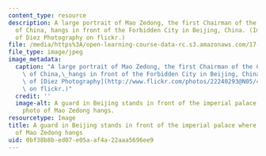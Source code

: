 ```yaml
---
content_type: resource
description: A large portrait of Mao Zedong, the first Chairman of the Communist Party
  of China, hangs in front of the Forbidden City in Beijing, China. (Image courtesy
  of Diez Photography on flickr.)
file: /media/https%3A/open-learning-course-data-rc.s3.amazonaws.com/17-407-chinese-foreign-policy-international-relations-and-strategy-spring-2009/0bf38b8bed07e05aaf4a22aaa5696ee9_17-407s09.jpg
file_type: image/jpeg
image_metadata:
  caption: "A large portrait of Mao Zedong, the first Chairman of the Communist Party\
    \ of China,\_hangs in front of the Forbidden City in Beijing, China. (Image courtesy\
    \ of [Diez Photography](http://www.flickr.com/photos/22240293@N05/4062770444/)\
    \ on flickr.)"
  credit: ''
  image-alt: A guard in Beijing stands in front of the imperial palace where a large
    photo of Mao Zedong hangs.
resourcetype: Image
title: A guard in Beijing stands in front of the imperial palace where a large photo
  of Mao Zedong hangs
uid: 0bf38b8b-ed07-e05a-af4a-22aaa5696ee9
---
```


